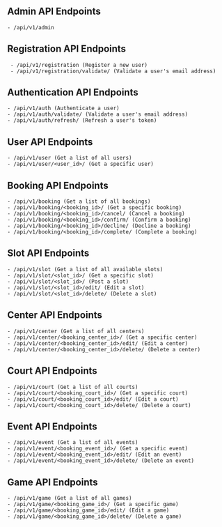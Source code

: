 ## Admin API Endpoints

    - /api/v1/admin
 
## Registration API Endpoints

     - /api/v1/registration (Register a new user)
     - /api/v1/registration/validate/ (Validate a user's email address)

## Authentication API Endpoints

    - /api/v1/auth (Authenticate a user)
    - /api/v1/auth/validate/ (Validate a user's email address)
    - /api/v1/auth/refresh/ (Refresh a user's token)

## User API Endpoints

    - /api/v1/user (Get a list of all users)
    - /api/v1/user/<user_id>/ (Get a specific user)

## Booking API Endpoints

    - /api/v1/booking (Get a list of all bookings)
    - /api/v1/booking/<booking_id>/ (Get a specific booking)
    - /api/v1/booking/<booking_id>/cancel/ (Cancel a booking)
    - /api/v1/booking/<booking_id>/confirm/ (Confirm a booking)
    - /api/v1/booking/<booking_id>/decline/ (Decline a booking)
    - /api/v1/booking/<booking_id>/complete/ (Complete a booking)

##  Slot API Endpoints

    - /api/v1/slot (Get a list of all available slots)
    - /api/v1/slot/<slot_id>/ (Get a specific slot)
    - /api/v1/slot/<slot_id>/ (Post a slot)
    - /api/v1/slot/<slot_id>/edit/ (Edit a slot)
    - /api/v1/slot/<slot_id>/delete/ (Delete a slot)

## Center API Endpoints
    
    - /api/v1/center (Get a list of all centers)
    - /api/v1/center/<booking_center_id>/ (Get a specific center)
    - /api/v1/center/<booking_center_id>/edit/ (Edit a center)
    - /api/v1/center/<booking_center_id>/delete/ (Delete a center)

## Court API Endpoints

    - /api/v1/court (Get a list of all courts)
    - /api/v1/court/<booking_court_id>/ (Get a specific court)
    - /api/v1/court/<booking_court_id>/edit/ (Edit a court)
    - /api/v1/court/<booking_court_id>/delete/ (Delete a court)

## Event API Endpoints

    - /api/v1/event (Get a list of all events)
    - /api/v1/event/<booking_event_id>/ (Get a specific event)
    - /api/v1/event/<booking_event_id>/edit/ (Edit an event)
    - /api/v1/event/<booking_event_id>/delete/ (Delete an event)

## Game API Endpoints

    - /api/v1/game (Get a list of all games)
    - /api/v1/game/<booking_game_id>/ (Get a specific game)
    - /api/v1/game/<booking_game_id>/edit/ (Edit a game)
    - /api/v1/game/<booking_game_id>/delete/ (Delete a game)

